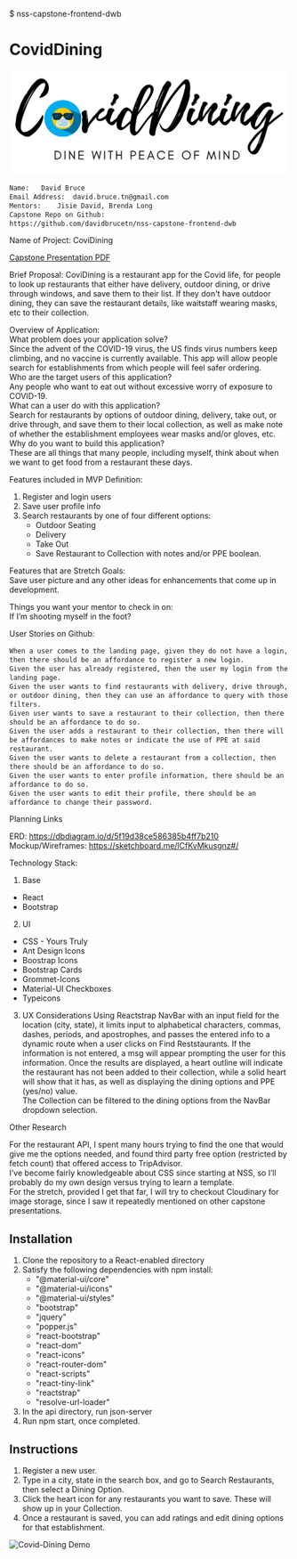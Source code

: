 $ nss-capstone-frontend-dwb  
# CovidDining 


![alt text](https://github.com/davidbrucetn/nss-capstone-frontend-dwb/blob/master/src/components/nav/images/logo.png?raw=true)


	Name:	David Bruce  
	Email Address:	david.bruce.tn@gmail.com  
	Mentors:	Jisie David, Brenda Long  
	Capstone Repo on Github:   
	https://github.com/davidbrucetn/nss-capstone-frontend-dwb  
	
Name of Project: CoviDining  

[Capstone Presentation PDF](https://github.com/davidbrucetn/nss-capstone-frontend-dwb/blob/master/Covid-Dining%20Front-End%20Capstone.pdf)
  
Brief Proposal: CoviDining is a restaurant app for the Covid life, for people to look up restaurants that either have delivery, outdoor dining, or drive through windows, and save them to their list. If they don't have outdoor dining, they can save the restaurant details, like waitstaff wearing masks, etc to their collection.  
  
Overview of Application:   
	What problem does your application solve?   
		Since the advent of the COVID-19 virus, the US finds virus numbers keep climbing, and no vaccine is currently available. This app will allow people search for establishments from which people will feel safer ordering.  
	Who are the target users of this application?	  
		Any people who want to eat out without excessive worry of exposure to COVID-19.  
	What can a user do with this application?  
		Search for restaurants by options of outdoor dining, delivery, take out, or drive through, and save them to their local collection, as well as make note of whether the establishment employees wear masks and/or gloves, etc.  
	Why do you want to build this application?  
		These are all things that many people, including myself, think about when we want to get food from a restaurant these days.  
  
Features included in MVP Definition:   
  1.  Register and login users  
  2.  Save user profile info  
  3.  Search restaurants by one of four different options:  
      * Outdoor Seating  
      * Delivery  
      * Take Out  
      * Save Restaurant to Collection with notes and/or PPE boolean.  
  
Features that are Stretch Goals:  
	Save user picture and any other ideas for enhancements that come up in development.  
  
Things you want your mentor to check in on:  
	If I’m shooting myself in the foot?  
  
User Stories on Github:   
  
	When a user comes to the landing page, given they do not have a login, then there should be an affordance to register a new login.  
	Given the user has already registered, then the user my login from the landing page.  
	Given the user wants to find restaurants with delivery, drive through, or outdoor dining, then they can use an affordance to query with those filters.  
	Given user wants to save a restaurant to their collection, then there should be an affordance to do so.  
	Given the user adds a restaurant to their collection, then there will be affordances to make notes or indicate the use of PPE at said restaurant.  
	Given the user wants to delete a restaurant from a collection, then there should be an affordance to do so.  
	Given the user wants to enter profile information, there should be an affordance to do so.  
	Given the user wants to edit their profile, there should be an affordance to change their password.  
  
  
Planning Links  

ERD: https://dbdiagram.io/d/5f19d38ce586385b4ff7b210  
Mockup/Wireframes: https://sketchboard.me/lCfKvMkusgnz#/  

Technology Stack:   
1.  Base  
   * React  
   * Bootstrap
2.  UI
   *  CSS - Yours Truly
   *  Ant Design Icons  
   *  Boostrap Icons  
   *  Bootstrap Cards
   *  Grommet-Icons  
   *  Material-UI Checkboxes  
   *  Typeicons  
3.  UX Considerations
  Using Reactstrap NavBar with an input field for the location (city, state), it limits input to alphabetical characters, commas, dashes, periods, and apostrophes, and passes the entered info to a dynamic route when a user clicks on Find Reststaurants.  If the information is not entered, a msg will appear prompting the user for this information. 
Once the results are displayed, a heart outline will indicate the restaurant has not been added to their collection, while a solid heart will show that it has, as well as displaying the dining options and PPE (yes/no) value.  
  The Collection can be filtered to the dining options from the NavBar dropdown selection.

Other Research  
  
For the restaurant API, I spent many hours trying to find the one that would give me the options needed, and found third party free option (restricted by fetch count) that offered access to TripAdvisor.  
I’ve become fairly knowledgeable about CSS since starting at NSS, so I’ll probably do my own design versus trying to learn a template.	  
For the stretch, provided I get that far, I will try to checkout Cloudinary for image storage, since I saw it repeatedly mentioned on other capstone presentations.  

## Installation
1.  Clone the repository to a React-enabled directory
2.  Satisfy the following dependencies with npm install:
    *  "@material-ui/core"
    *  "@material-ui/icons"
    *  "@material-ui/styles"
    *  "bootstrap"
    *  "jquery"
    *  "popper.js"
    *  "react-bootstrap"
    *  "react-dom"
    *  "react-icons"
    *  "react-router-dom"
    *  "react-scripts"
    *  "react-tiny-link"
    *  "reactstrap"
    *  "resolve-url-loader"
3.  In the api directory, run json-server 
3.  Run npm start, once completed.

## Instructions
1.  Register a new user.
2.  Type in a city, state in the search box, and go to Search Restaurants, then select a Dining Option.
3.  Click the heart icon for any restaurants you want to save. These will show up in your Collection.
4.  Once a restaurant is saved, you can add ratings and edit dining options for that establishment.

![Covid-Dining Demo](https://github.com/davidbrucetn/nss-capstone-frontend-dwb/blob/master/CovidDining-Demo-Full.gif)
